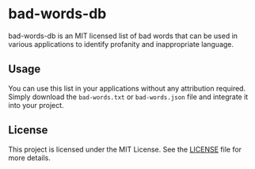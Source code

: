 # bad-words-db

bad-words-db is an MIT licensed list of bad words that can be used in various applications to identify profanity and inappropriate language. 

## Usage

You can use this list in your applications without any attribution required. Simply download the `bad-words.txt` or `bad-words.json` file and integrate it into your project.

## License

This project is licensed under the MIT License. See the [LICENSE](LICENSE) file for more details.
